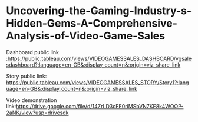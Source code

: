 # Uncovering-the-Gaming-Industry-s-Hidden-Gems-A-Comprehensive-Analysis-of-Video-Game-Sales

Dashboard public link :https://public.tableau.com/views/VIDEOGAMESSALES_DASHBOARD/vgsalesdashboard?:language=en-GB&:display_count=n&:origin=viz_share_link

Story public link: https://public.tableau.com/views/VIDEOGAMESSALES_STORY/Story1?:language=en-GB&:display_count=n&:origin=viz_share_link

Video demonstration link:https://drive.google.com/file/d/14ZrLD3cFE0riMSbVN7KF8k4WOOP-2aNK/view?usp=drivesdk

